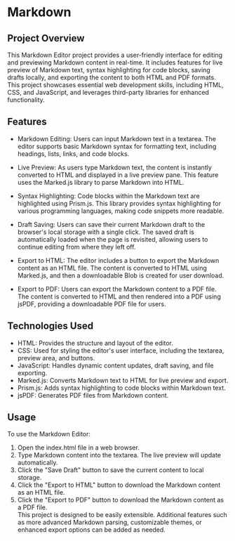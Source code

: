 # Markdown
## Project Overview
This Markdown Editor project provides a user-friendly interface for editing and previewing Markdown content in real-time. It includes features for live preview of Markdown text, syntax highlighting for code blocks, saving drafts locally, and exporting the content to both HTML and PDF formats. This project showcases essential web development skills, including HTML, CSS, and JavaScript, and leverages third-party libraries for enhanced functionality.

## Features
- Markdown Editing: Users can input Markdown text in a textarea. The editor supports basic Markdown syntax for formatting text, including headings, lists, links, and code blocks.

- Live Preview: As users type Markdown text, the content is instantly converted to HTML and displayed in a live preview pane. This feature uses the Marked.js library to parse Markdown into HTML.

- Syntax Highlighting: Code blocks within the Markdown text are highlighted using Prism.js. This library provides syntax highlighting for various programming languages, making code snippets more readable.

- Draft Saving: Users can save their current Markdown draft to the browser's local storage with a single click. The saved draft is automatically loaded when the page is revisited, allowing users to continue editing from where they left off.

- Export to HTML: The editor includes a button to export the Markdown content as an HTML file. The content is converted to HTML using Marked.js, and then a downloadable Blob is created for user download.

- Export to PDF: Users can export the Markdown content to a PDF file. The content is converted to HTML and then rendered into a PDF using jsPDF, providing a downloadable PDF file for users.

## Technologies Used
- HTML: Provides the structure and layout of the editor.
- CSS: Used for styling the editor's user interface, including the textarea, preview area, and buttons.
- JavaScript: Handles dynamic content updates, draft saving, and file exporting.
- Marked.js: Converts Markdown text to HTML for live preview and export.
- Prism.js: Adds syntax highlighting to code blocks within Markdown text.
- jsPDF: Generates PDF files from Markdown content.  

## Usage
To use the Markdown Editor:

1. Open the index.html file in a web browser.
2. Type Markdown content into the textarea. The live preview will update automatically.
3. Click the "Save Draft" button to save the current content to local storage.
4. Click the "Export to HTML" button to download the Markdown content as an HTML file.
5. Click the "Export to PDF" button to download the Markdown content as a PDF file.  
This project is designed to be easily extensible. Additional features such as more advanced Markdown parsing, customizable themes, or enhanced export options can be added as needed.
